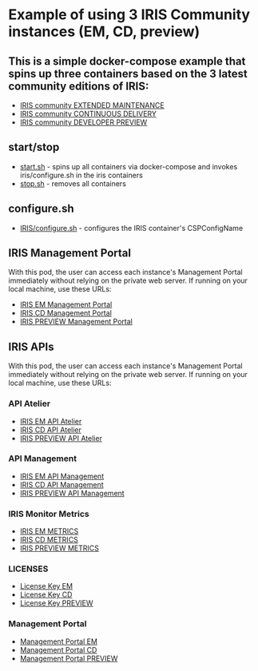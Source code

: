 # Example of using 3 IRIS Community instances (EM, CD, preview)

## This is a simple docker-compose example that spins up three containers based on the 3 latest community editions of IRIS: 

* [IRIS community EXTENDED MAINTENANCE](./docker-compose.yml)
* [IRIS community CONTINUOUS DELIVERY](./docker-compose.yml)
* [IRIS community DEVELOPER PREVIEW](./docker-compose.yml)

## start/stop 

* [start.sh](./start.sh) - spins up all containers via docker-compose and 
    invokes iris/configure.sh in the iris containers
* [stop.sh](./stop.sh) - removes all containers

## configure.sh
* [IRIS/configure.sh](./IRIS/configure.sh) - configures the IRIS container's CSPConfigName

## IRIS Management Portal

With this pod, the user can access each instance's Management Portal immediately without relying on the private web server. If running on your local machine, use these URLs:
* [IRIS EM Management Portal](http://localhost:8001/csp/sys/UtilHome.csp)
* [IRIS CD Management Portal](http://localhost:8002/csp/sys/UtilHome.csp)
* [IRIS PREVIEW Management Portal](http://localhost:8003/csp/sys/UtilHome.csp)

## IRIS APIs

With this pod, the user can access each instance's Management Portal immediately without relying on the private web server. If running on your local machine, use these URLs:
### API Atelier
* [IRIS EM API Atelier](http://localhost:8001/api/atelier/)
* [IRIS CD API Atelier](http://localhost:8002/api/atelier/)
* [IRIS PREVIEW API Atelier](http://localhost:8003/api/atelier/)
### API Management
* [IRIS EM API Management](http://localhost:8001/api/mgmnt/)
* [IRIS CD API Management](http://localhost:8002/api/mgmnt/)
* [IRIS PREVIEW API Management](http://localhost:8003/api/mgmnt/)
### IRIS Monitor Metrics
* [IRIS EM METRICS](http://localhost:8001/api/monitor/metrics)
* [IRIS CD METRICS](http://localhost:8002/api/monitor/metrics)
* [IRIS PREVIEW METRICS](http://localhost:8003/api/monitor/metrics)
### LICENSES
* [License Key EM](http://localhost:8001/csp/sys/mgr/%25CSP.UI.Portal.License.Key.zen)
* [License Key CD](http://localhost:8002/csp/sys/mgr/%25CSP.UI.Portal.License.Key.zen)
* [License Key PREVIEW](http://localhost:8003/csp/sys/mgr/%25CSP.UI.Portal.License.Key.zen)
### Management Portal
* [Management Portal EM](http://localhost:8001/csp/sys/UtilHome.csp)
* [Management Portal CD](http://localhost:8002/csp/sys/UtilHome.csp)
* [Management Portal PREVIEW](http://localhost:8003/csp/sys/UtilHome.csp)